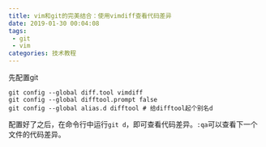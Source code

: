 ```yaml
---
title: vim和git的完美结合：使用vimdiff查看代码差异
date: 2019-01-30 00:04:08
tags:
 - git
 - vim
categories: 技术教程
---
```


先配置git

```
git config --global diff.tool vimdiff
git config --global difftool.prompt false
git config --global alias.d difftool # 给difftool起个别名d
```

配置好了之后，在命令行中运行`git d`，即可查看代码差异。`:qa`可以查看下一个文件的代码差异。